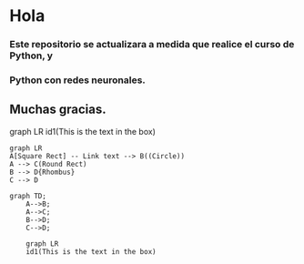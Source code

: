 # Hola
### Este repositorio se actualizara a medida que realice el curso de Python, y
### Python con redes neuronales.
## Muchas gracias. 
graph LR
    id1(This is the text in the box)

```mermaid
graph LR
A[Square Rect] -- Link text --> B((Circle))
A --> C(Round Rect)
B --> D{Rhombus}
C --> D

graph TD;
    A-->B;
    A-->C;
    B-->D;
    C-->D;
    
    graph LR
    id1(This is the text in the box)
